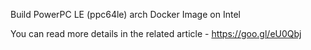 Build PowerPC LE (ppc64le) arch Docker Image on Intel

You can read more details in the related article - https://goo.gl/eU0Qbj
